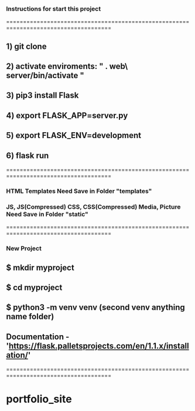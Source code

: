 ### Instructions for start this project
=====================================================================================
## 1) git clone
## 2) activate enviroments: " . web\ server/bin/activate "
## 3) pip3 install Flask
## 4) export FLASK_APP=server.py
## 5) export FLASK_ENV=development
## 6) flask run
=====================================================================================
### HTML Templates Need Save in Folder "templates"
### JS, JS(Compressed) CSS, CSS(Compressed) Media, Picture Need Save in Folder "static" 
=====================================================================================
### New Project
## $ mkdir myproject
## $ cd myproject
## $ python3 -m venv venv (second venv anything name folder)

## Documentation - 'https://flask.palletsprojects.com/en/1.1.x/installation/'
=====================================================================================
# portfolio_site